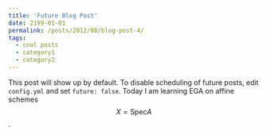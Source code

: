 ```yaml
---
title: 'Future Blog Post'
date: 2199-01-01
permalink: /posts/2012/08/blog-post-4/
tags:
  - cool posts
  - category1
  - category2
---
```


This post will show up by default. To disable scheduling of future posts, edit `config.yml` and set `future: false`. 
Today I am learning EGA on affine schemes $$X=\text{Spec}A$$.

<script src="https://giscus.app/client.js"
        data-repo="SHIMURA0/SHIMURA0.github.io"
        data-repo-id="R_kgDOLstL4Q"
        data-category="Announcements"
        data-category-id="DIC_kwDOLstL4c4CerdS"
        data-mapping="pathname"
        data-strict="0"
        data-reactions-enabled="1"
        data-emit-metadata="0"
        data-input-position="bottom"
        data-theme="preferred_color_scheme"
        data-lang="en"
        crossorigin="anonymous"
        async>
</script>
